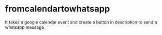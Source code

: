# fromcalendartowhatsapp
It takes a google calendar event and create a button in description to send a whatsapp message
